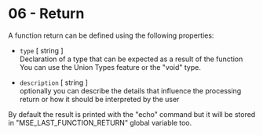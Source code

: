 # 06 - Return

A function return can be defined using the following properties:

- `type`        [ string ]  
  Declaration of a type that can be expected as a result of the function
  You can use the Union Types feature or the "void" type.

- `description` [ string ]  
  optionally you can describe the details that influence the processing
  return or how it should be interpreted by the user

  
By default the result is printed with the "echo" command but it will be
stored in "MSE_LAST_FUNCTION_RETURN" global variable too.